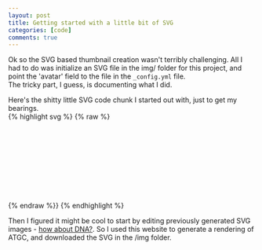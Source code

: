 ```yaml
---
layout: post
title: Getting started with a little bit of SVG  
categories: [code]
comments: true
---
```


Ok so the SVG based thumbnail creation wasn't terribly challenging. All I had to do was initialize an SVG file in the img/ folder for this project, and point the 'avatar' field to the file in the `_config.yml` file.  
The tricky part, I guess, is documenting what I did.   

<!--more-->

Here's the shitty little SVG code chunk I started out with, just to get my bearings.  
{% highlight svg %}
{% raw %}
<svg width="100%" height="100%" version="1.1" xmlns="http://www.w3.org/2000/svg">

<defs>
<linearGradient id="fill" x1="0%" y1="0%" x2="0%" y2="100%">
<stop offset="0%" style="stop-color:rgb(224,224,224);stop-opacity:1"/>
<stop offset="100%" style="stop-color:rgb(153,153,153);stop-opacity:1"/>
</linearGradient>
</defs>

<path d="M 0 0 L 64 0 L 32 64 z" stroke="colourname" fill="url(#fill)"/>

</svg>
{% endraw %}}
{% endhighlight %}

Then I figured it might be cool to start by editing previously generated SVG images - [how about DNA?](http://petercollingridge.appspot.com/draw-dna). So I used this website to generate a rendering of ATGC, and downloaded the SVG in the /img folder.  

